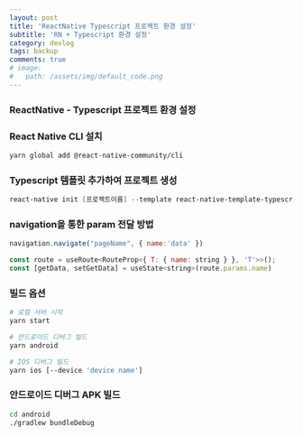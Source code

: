 ```yaml
---
layout: post
title: 'ReactNative Typescript 프로젝트 환경 설정'
subtitle: 'RN + Typescript 환경 설정'
category: devlog
tags: backup
comments: true
# image: 
#   path: /assets/img/default_code.png
---
```


### ReactNative - Typescript 프로젝트 환경 설정

### React Native CLI 설치

```bash
yarn global add @react-native-community/cli
```

### Typescript 템플릿 추가하여 프로젝트 생성

```powershell
react-native init [프로젝트이름] --template react-native-template-typescript
```

### navigation을 통한 param 전달 방법

```jsx
navigation.navigate("pageName", { name:'data' })
```

```jsx
const route = useRoute<RouteProp<{ T: { name: string } }, 'T'>>();
const [getData, setGetData] = useState<string>(route.params.name)
```

### 빌드 옵션

```bash
# 로컬 서버 시작
yarn start

# 안드로이드 디버그 빌드
yarn android

# IOS 디버그 빌드
yarn ios [--device 'device name']
```

### 안드로이드 디버그 APK 빌드

```bash
cd android
./gradlew bundleDebug
```